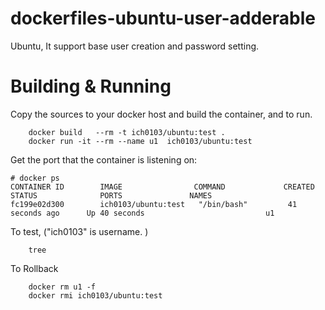 # dockerfiles-ubuntu-user-adderable
Ubuntu, It support base user creation and password setting.

# Building & Running

Copy the sources to your docker host and build the container, and to run.
```
	docker build   --rm -t ich0103/ubuntu:test .
	docker run -it --rm --name u1  ich0103/ubuntu:test
```
Get the port that the container is listening on:

```
# docker ps
CONTAINER ID        IMAGE                COMMAND             CREATED             STATUS              PORTS               NAMES
fc199e02d300        ich0103/ubuntu:test   "/bin/bash"         41 seconds ago      Up 40 seconds                           u1
```

To test, ("ich0103" is username. )
```
	tree
```
To Rollback
```
    docker rm u1 -f
    docker rmi ich0103/ubuntu:test
```
